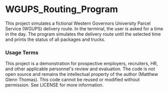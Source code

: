 # WGUPS_Routing_Program
This project simulates a fictional Western Governors University Parcel Service (WGUPS) delivery route. In the terminal, the user is asked for a time in the day. The program simulates the delivery route until the selected time and prints the status of all packages and trucks.

### Usage Terms
This project is a demonstration for prospective employers, recruiters, HR, and other applicable personnel's review and evaluation.
The code is not open source and remains the intellectual property of the author (Matthew Glenn Thomas).
This code cannot be reused or modified without permission. See LICENSE for more information.
